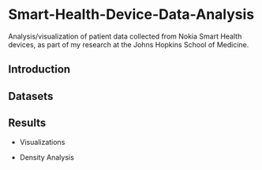 # Smart-Health-Device-Data-Analysis
Analysis/visualization of patient data collected from Nokia Smart Health devices, as part of my research at the Johns Hopkins School of Medicine.

## Introduction



## Datasets



## Results
- Visualizations

- Density Analysis
